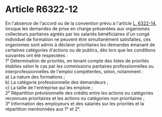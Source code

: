 # Article R6322-12

  
En l'absence de l'accord ou de la convention prévu à l'article [L. 6322-14,][1] lorsque les demandes de prise en charge présentées aux organismes collecteurs paritaires agréés par les salariés bénéficiaires d'un congé individuel de formation ne peuvent être simultanément satisfaites, ces organismes sont admis à déclarer prioritaires les demandes émanant de certaines catégories d'actions ou de publics, dès lors que les conditions suivantes ont été respectées :   
1° Détermination de priorités, en tenant compte des listes de priorités établies selon le cas par les commissions paritaires professionnelles ou interprofessionnelles de l'emploi compétentes, selon, notamment :   
a) La nature des formations ;   
b) La catégorie professionnelle des demandeurs ;   
c) La taille de l'entreprise qui les emploie ;   
2° Répartition prévisionnelle des crédits entre les actions ou catégories reconnues prioritaires et les actions ou catégories non prioritaires ;   
3° Information des employeurs et des salariés sur les priorités et la répartition mentionnées aux 1° et 2°.

 [1]: /affichCodeArticle.do?cidTexte=LEGITEXT000006072050&idArticle=LEGIARTI000006904172&dateTexte=&categorieLien=cid